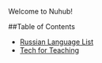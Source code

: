 Welcome to Nuhub!

##Table of Contents

* [Russian Language List](https://russian-language-list.nuhub.net)
* [Tech for Teaching](https://tech-for-teaching.nuhub.net)

